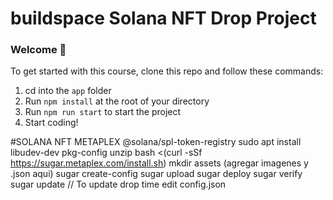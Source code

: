# buildspace Solana NFT Drop Project
### Welcome 👋
To get started with this course, clone this repo and follow these commands:

1. cd into the `app` folder
2. Run `npm install` at the root of your directory
3. Run `npm run start` to start the project
4. Start coding!

#SOLANA NFT METAPLEX
@solana/spl-token-registry
sudo apt install libudev-dev pkg-config unzip
bash <(curl -sSf https://sugar.metaplex.com/install.sh)
mkdir assets (agregar imagenes y .json aqui)
sugar create-config
sugar upload
sugar deploy
sugar verify
sugar update // To update drop time edit config.json
